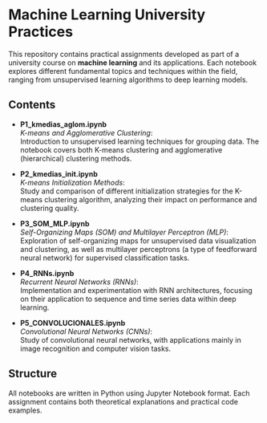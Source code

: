 # Machine Learning University Practices

This repository contains practical assignments developed as part of a university course on **machine learning** and its applications. Each notebook explores different fundamental topics and techniques within the field, ranging from unsupervised learning algorithms to deep learning models.

## Contents

- **P1_kmedias_aglom.ipynb**  
  *K-means and Agglomerative Clustering*:  
  Introduction to unsupervised learning techniques for grouping data. The notebook covers both K-means clustering and agglomerative (hierarchical) clustering methods.

- **P2_kmedias_init.ipynb**  
  *K-means Initialization Methods*:  
  Study and comparison of different initialization strategies for the K-means clustering algorithm, analyzing their impact on performance and clustering quality.

- **P3_SOM_MLP.ipynb**  
  *Self-Organizing Maps (SOM) and Multilayer Perceptron (MLP)*:  
  Exploration of self-organizing maps for unsupervised data visualization and clustering, as well as multilayer perceptrons (a type of feedforward neural network) for supervised classification tasks.

- **P4_RNNs.ipynb**  
  *Recurrent Neural Networks (RNNs)*:  
  Implementation and experimentation with RNN architectures, focusing on their application to sequence and time series data within deep learning.

- **P5_CONVOLUCIONALES.ipynb**  
  *Convolutional Neural Networks (CNNs)*:  
  Study of convolutional neural networks, with applications mainly in image recognition and computer vision tasks.

## Structure

All notebooks are written in Python using Jupyter Notebook format. Each assignment contains both theoretical explanations and practical code examples.
